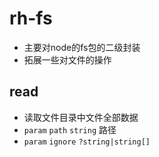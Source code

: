 # rh-fs

- 主要对node的fs包的二级封装
- 拓展一些对文件的操作

## read

- 读取文件目录中文件全部数据
- `param`  `path` `string` 路径
- `param`  `ignore` `?string|string[]`
